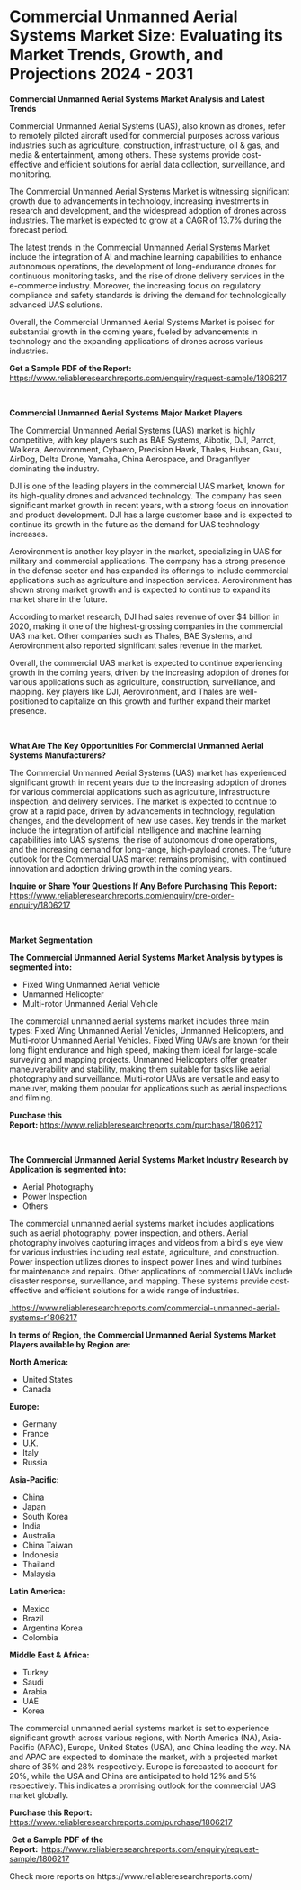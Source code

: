 <p><h1>Commercial Unmanned Aerial Systems Market Size: Evaluating its Market Trends, Growth, and Projections 2024 - 2031</h1></p><p><strong>Commercial Unmanned Aerial Systems Market Analysis and Latest Trends</strong></p>
<p><p>Commercial Unmanned Aerial Systems (UAS), also known as drones, refer to remotely piloted aircraft used for commercial purposes across various industries such as agriculture, construction, infrastructure, oil & gas, and media & entertainment, among others. These systems provide cost-effective and efficient solutions for aerial data collection, surveillance, and monitoring.</p><p>The Commercial Unmanned Aerial Systems Market is witnessing significant growth due to advancements in technology, increasing investments in research and development, and the widespread adoption of drones across industries. The market is expected to grow at a CAGR of 13.7% during the forecast period.</p><p>The latest trends in the Commercial Unmanned Aerial Systems Market include the integration of AI and machine learning capabilities to enhance autonomous operations, the development of long-endurance drones for continuous monitoring tasks, and the rise of drone delivery services in the e-commerce industry. Moreover, the increasing focus on regulatory compliance and safety standards is driving the demand for technologically advanced UAS solutions.</p><p>Overall, the Commercial Unmanned Aerial Systems Market is poised for substantial growth in the coming years, fueled by advancements in technology and the expanding applications of drones across various industries.</p></p>
<p><strong>Get a Sample PDF of the Report:&nbsp;</strong> <a href="https://www.reliableresearchreports.com/enquiry/request-sample/1806217">https://www.reliableresearchreports.com/enquiry/request-sample/1806217</a></p>
<p>&nbsp;</p>
<p><strong>Commercial Unmanned Aerial Systems Major Market Players</strong></p>
<p><p>The Commercial Unmanned Aerial Systems (UAS) market is highly competitive, with key players such as BAE Systems, Aibotix, DJI, Parrot, Walkera, Aerovironment, Cybaero, Precision Hawk, Thales, Hubsan, Gaui, AirDog, Delta Drone, Yamaha, China Aerospace, and Draganflyer dominating the industry. </p><p>DJI is one of the leading players in the commercial UAS market, known for its high-quality drones and advanced technology. The company has seen significant market growth in recent years, with a strong focus on innovation and product development. DJI has a large customer base and is expected to continue its growth in the future as the demand for UAS technology increases.</p><p>Aerovironment is another key player in the market, specializing in UAS for military and commercial applications. The company has a strong presence in the defense sector and has expanded its offerings to include commercial applications such as agriculture and inspection services. Aerovironment has shown strong market growth and is expected to continue to expand its market share in the future.</p><p>According to market research, DJI had sales revenue of over $4 billion in 2020, making it one of the highest-grossing companies in the commercial UAS market. Other companies such as Thales, BAE Systems, and Aerovironment also reported significant sales revenue in the market.</p><p>Overall, the commercial UAS market is expected to continue experiencing growth in the coming years, driven by the increasing adoption of drones for various applications such as agriculture, construction, surveillance, and mapping. Key players like DJI, Aerovironment, and Thales are well-positioned to capitalize on this growth and further expand their market presence.</p></p>
<p>&nbsp;</p>
<p><strong>What Are The Key Opportunities For Commercial Unmanned Aerial Systems Manufacturers?</strong></p>
<p><p>The Commercial Unmanned Aerial Systems (UAS) market has experienced significant growth in recent years due to the increasing adoption of drones for various commercial applications such as agriculture, infrastructure inspection, and delivery services. The market is expected to continue to grow at a rapid pace, driven by advancements in technology, regulation changes, and the development of new use cases. Key trends in the market include the integration of artificial intelligence and machine learning capabilities into UAS systems, the rise of autonomous drone operations, and the increasing demand for long-range, high-payload drones. The future outlook for the Commercial UAS market remains promising, with continued innovation and adoption driving growth in the coming years.</p></p>
<p><strong>Inquire or Share Your Questions If Any Before Purchasing This Report:</strong> <a href="https://www.reliableresearchreports.com/enquiry/pre-order-enquiry/1806217">https://www.reliableresearchreports.com/enquiry/pre-order-enquiry/1806217</a></p>
<p>&nbsp;</p>
<p><strong>Market Segmentation</strong></p>
<p><strong>The Commercial Unmanned Aerial Systems Market Analysis by types is segmented into:</strong></p>
<p><ul><li>Fixed Wing Unmanned Aerial Vehicle</li><li>Unmanned Helicopter</li><li>Multi-rotor Unmanned Aerial Vehicle</li></ul></p>
<p><p>The commercial unmanned aerial systems market includes three main types: Fixed Wing Unmanned Aerial Vehicles, Unmanned Helicopters, and Multi-rotor Unmanned Aerial Vehicles. Fixed Wing UAVs are known for their long flight endurance and high speed, making them ideal for large-scale surveying and mapping projects. Unmanned Helicopters offer greater maneuverability and stability, making them suitable for tasks like aerial photography and surveillance. Multi-rotor UAVs are versatile and easy to maneuver, making them popular for applications such as aerial inspections and filming.</p></p>
<p><strong>Purchase this Report:&nbsp;</strong><a href="https://www.reliableresearchreports.com/purchase/1806217">https://www.reliableresearchreports.com/purchase/1806217</a></p>
<p>&nbsp;</p>
<p><strong>The Commercial Unmanned Aerial Systems Market Industry Research by Application is segmented into:</strong></p>
<p><ul><li>Aerial Photography</li><li>Power Inspection</li><li>Others</li></ul></p>
<p><p>The commercial unmanned aerial systems market includes applications such as aerial photography, power inspection, and others. Aerial photography involves capturing images and videos from a bird's eye view for various industries including real estate, agriculture, and construction. Power inspection utilizes drones to inspect power lines and wind turbines for maintenance and repairs. Other applications of commercial UAVs include disaster response, surveillance, and mapping. These systems provide cost-effective and efficient solutions for a wide range of industries.</p></p>
<p><a href="https://www.reliableresearchreports.com/commercial-unmanned-aerial-systems-r1806217">&nbsp;https://www.reliableresearchreports.com/commercial-unmanned-aerial-systems-r1806217</a></p>
<p><strong>In terms of Region, the Commercial Unmanned Aerial Systems Market Players available by Region are:</strong></p>
<p>
    <p> <strong> North America: </strong>
        <ul>
            <li>United States</li>
            <li>Canada</li>
        </ul>
        </p> 
    <p> <strong> Europe: </strong>
        <ul>
            <li>Germany</li>
            <li>France</li>
            <li>U.K.</li>
            <li>Italy</li>
            <li>Russia</li>
        </ul>
        </p> 
    <p> <strong> Asia-Pacific: </strong>
        <ul>
            <li>China</li>
            <li>Japan</li>
            <li>South Korea</li>
            <li>India</li>
            <li>Australia</li>
            <li>China Taiwan</li>
            <li>Indonesia</li>
            <li>Thailand</li>
            <li>Malaysia</li>
        </ul>
        </p> 
    <p> <strong> Latin America: </strong>
        <ul>
            <li>Mexico</li>
            <li>Brazil</li>
            <li>Argentina Korea</li>
            <li>Colombia</li>
        </ul>
        </p> 
    <p> <strong> Middle East & Africa: </strong>
        <ul>
            <li>Turkey</li>
            <li>Saudi</li>
            <li>Arabia</li>
            <li>UAE</li>
            <li>Korea</li>
        </ul>
    </p>
    </p>
<p><p>The commercial unmanned aerial systems market is set to experience significant growth across various regions, with North America (NA), Asia-Pacific (APAC), Europe, United States (USA), and China leading the way. NA and APAC are expected to dominate the market, with a projected market share of 35% and 28% respectively. Europe is forecasted to account for 20%, while the USA and China are anticipated to hold 12% and 5% respectively. This indicates a promising outlook for the commercial UAS market globally.</p></p>
<p><strong>Purchase this Report: </strong><a href="https://www.reliableresearchreports.com/purchase/1806217">https://www.reliableresearchreports.com/purchase/1806217</a></p>
<p>&nbsp;<strong>Get a Sample PDF of the Report:&nbsp;&nbsp;</strong><a href="https://www.reliableresearchreports.com/enquiry/request-sample/1806217">https://www.reliableresearchreports.com/enquiry/request-sample/1806217</a></p>
<p><strong></strong></p>
<p>Check more reports on https://www.reliableresearchreports.com/</p>